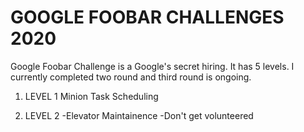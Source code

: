# GOOGLE FOOBAR CHALLENGES 2020

Google Foobar Challenge is a Google's secret hiring. It has 5 levels. I currently completed two round and third round is ongoing.

1. LEVEL 1
   Minion Task Scheduling
   
2. LEVEL 2
   -Elevator Maintainence
   -Don't get volunteered
